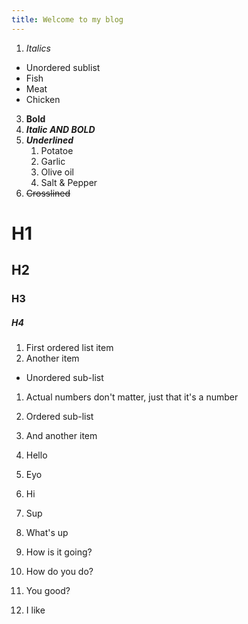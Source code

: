 ```yaml
---
title: Welcome to my blog
---
```


1. *Italics*
  * Unordered sublist
  * Fish
  * Meat
  * Chicken
3. **Bold**
4. ***Italic AND BOLD***
5. **_Underlined_**
   1. Potatoe 
   2. Garlic
   3. Olive oil
   4. Salt & Pepper
9. ~~Crosslined~~
# H1
## H2
### H3
##### H4

1. First ordered list item
2. Another item
  * Unordered sub-list  
1. Actual numbers don't matter, just that it's a number
  1. Ordered sub-list
4. And another item 

1. Hello
2. Eyo
3. Hi
4. Sup
5. What's up
6. How is it going?
7. How do you do?
8. You good?
9. I like 

